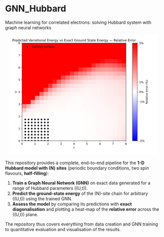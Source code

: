 # GNN_Hubbard
Machine learning for correlated electrons: solving Hubbard system with graph neural networks
<p align="center">
  <img src="figures/Figure_1.svg" width="480"
       alt="Relative-error heat-map of GNN vs exact diagonalization"/>
</p>

This repository provides a complete, end-to-end pipeline for the **1-D Hubbard model with \(N\) sites** (periodic boundary conditions, two spin flavours, **half-filling**):

1. **Train a Graph Neural Network (GNN)** on exact data generated for a range of Hubbard parameters \((U,t)\).
2. **Predict the ground-state energy** of the \(N\)-site chain for arbitrary \((U,t)\) using the trained GNN.
3. **Assess the model** by comparing its predictions with **exact diagonalisation** and plotting a heat-map of the **relative error** across the \((U,t)\) plane.

The repository thus covers everything from data creation and GNN training to quantitative evaluation and visualisation of the results.
